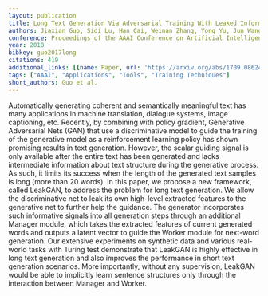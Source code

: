 ```yaml
---
layout: publication
title: Long Text Generation Via Adversarial Training With Leaked Information
authors: Jiaxian Guo, Sidi Lu, Han Cai, Weinan Zhang, Yong Yu, Jun Wang
conference: Proceedings of the AAAI Conference on Artificial Intelligence
year: 2018
bibkey: guo2017long
citations: 419
additional_links: [{name: Paper, url: 'https://arxiv.org/abs/1709.08624'}]
tags: ["AAAI", "Applications", "Tools", "Training Techniques"]
short_authors: Guo et al.
---
```

Automatically generating coherent and semantically meaningful text has many
applications in machine translation, dialogue systems, image captioning, etc.
Recently, by combining with policy gradient, Generative Adversarial Nets (GAN)
that use a discriminative model to guide the training of the generative model
as a reinforcement learning policy has shown promising results in text
generation. However, the scalar guiding signal is only available after the
entire text has been generated and lacks intermediate information about text
structure during the generative process. As such, it limits its success when
the length of the generated text samples is long (more than 20 words). In this
paper, we propose a new framework, called LeakGAN, to address the problem for
long text generation. We allow the discriminative net to leak its own
high-level extracted features to the generative net to further help the
guidance. The generator incorporates such informative signals into all
generation steps through an additional Manager module, which takes the
extracted features of current generated words and outputs a latent vector to
guide the Worker module for next-word generation. Our extensive experiments on
synthetic data and various real-world tasks with Turing test demonstrate that
LeakGAN is highly effective in long text generation and also improves the
performance in short text generation scenarios. More importantly, without any
supervision, LeakGAN would be able to implicitly learn sentence structures only
through the interaction between Manager and Worker.